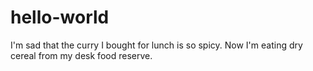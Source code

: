 # hello-world

I'm sad that the curry I bought for lunch is so spicy. Now I'm eating dry cereal from my desk food reserve.
